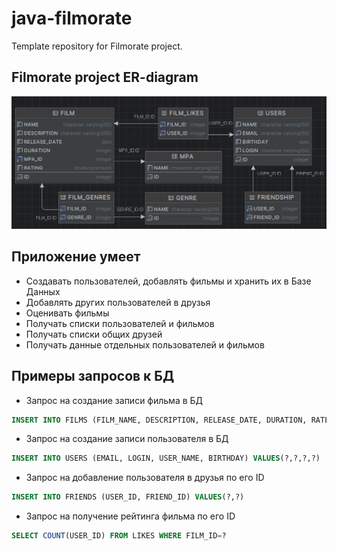 # java-filmorate
Template repository for Filmorate project.

## Filmorate project ER-diagram
![DbDiogram](database.png)

## Приложение умеет

- Создавать пользователей, добавлять фильмы и хранить их в Базе Данных
- Добавлять других пользователей в друзья
- Оценивать фильмы
- Получать списки пользователей и фильмов
- Получать списки общих друзей
- Получать данные отдельных пользователей и фильмов

## Примеры запросов к БД

- Запрос на создание записи фильма в БД
```sql
INSERT INTO FILMS (FILM_NAME, DESCRIPTION, RELEASE_DATE, DURATION, RATE, MPA_ID) VALUES(?,?,?,?,?,?)
 ```
- Запрос на создание записи пользователя в БД
```sql
INSERT INTO USERS (EMAIL, LOGIN, USER_NAME, BIRTHDAY) VALUES(?,?,?,?)
 ```
- Запрос на добавление пользователя в друзья по его ID
```sql
INSERT INTO FRIENDS (USER_ID, FRIEND_ID) VALUES(?,?)
 ```
- Запрос на получение рейтинга фильма по его ID
```sql
SELECT COUNT(USER_ID) FROM LIKES WHERE FILM_ID=?
 ```
